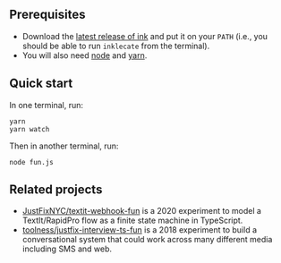 ## Prerequisites

- Download the [latest release of ink](https://github.com/inkle/ink/releases) and put it on your `PATH` (i.e., you should be able to run `inklecate` from the terminal).
- You will also need [node](https://nodejs.org) and [yarn](https://yarnpkg.com/getting-started/install).

## Quick start

In one terminal, run:

```
yarn
yarn watch
```

Then in another terminal, run:

```
node fun.js
```

## Related projects

- [JustFixNYC/textit-webhook-fun](https://github.com/JustFixNYC/textit-webhook-fun) is a 2020 experiment to model a TextIt/RapidPro flow as a finite state machine in TypeScript.
- [toolness/justfix-interview-ts-fun](https://github.com/toolness/justfix-interview-ts-fun) is a 2018 experiment to build a conversational system that could work across many different media including SMS and web.

